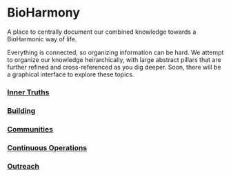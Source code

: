 # BioHarmony
A place to centrally document our combined knowledge towards a BioHarmonic way of life.

Everything is connected, so organizing information can be hard. We attempt to organize our knowledge heirarchically, with large abstract pillars that are further refined and cross-referenced as you dig deeper. Soon, there will be a graphical interface to explore these topics.

### [Inner Truths](InnerTruths.md)

### [Building](Building.md)

### [Communities](Communities.md)

### [Continuous Operations](ContinuousOperations.md)

### [Outreach](Outreach.md)

